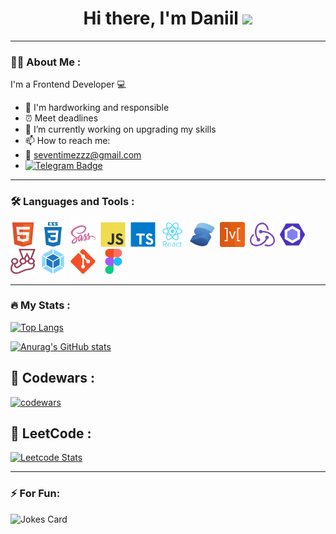 <h1 align="center">Hi there, I'm Daniil
  <img src="https://github.com/blackcater/blackcater/raw/main/images/banner.gif" height="32"/>
</h1>

---

### :man_technologist: About Me :

I'm a Frontend Developer :computer:

- :muscle: I'm hardworking and responsible
- :alarm_clock: Meet deadlines
- 🔭 I’m currently working on upgrading my skills
- 📫 How to reach me:
- :email: seventimezzz@gmail.com
- [![Telegram Badge](https://img.shields.io/badge/Telegram-blue?style=flat&logo=Telegram&logoColor=white)](https://t.me/Seventimezzz)

---

### :hammer_and_wrench: Languages and Tools :

<div>
  <img src="https://github.com/devicons/devicon/blob/master/icons/html5/html5-original.svg" title="HTML5" alt="HTML" width="40" height="40"/>&nbsp;
  <img src="https://github.com/devicons/devicon/blob/master/icons/css3/css3-plain-wordmark.svg"  title="CSS3" alt="CSS" width="40" height="40"/>&nbsp;
  <img src="https://github.com/devicons/devicon/blob/master/icons/sass/sass-original.svg" title="SASS" alt="SASS" width="40" height="40"/>&nbsp;
  <img src="https://github.com/devicons/devicon/blob/master/icons/javascript/javascript-original.svg" title="JavaScript" alt="JavaScript" width="40" height="40"/>&nbsp;
  <img src="https://github.com/devicons/devicon/blob/master/icons/typescript/typescript-original.svg" title="Typescript" alt="Typescript" width="40" height="40"/>&nbsp;
  <img src="https://github.com/devicons/devicon/blob/master/icons/react/react-original-wordmark.svg" title="React" alt="React" width="40" height="40"/>&nbsp;
  <img src="https://github.com/devicons/devicon/blob/master/icons/solidjs/solidjs-original.svg" title="SolidJS" alt="SolidJS" width="40" height="40"/>&nbsp;
  <img src="https://github.com/devicons/devicon/blob/master/icons/mobx/mobx-original.svg" title="MOBX" alt="MOBX " width="40" height="40"/>&nbsp;
  <img src="https://github.com/devicons/devicon/blob/master/icons/redux/redux-original.svg" title="Redux" alt="Redux " width="40" height="40"/>&nbsp;
  <img src="https://github.com/devicons/devicon/blob/master/icons/eslint/eslint-original.svg" title="ESLint" alt="ESLint" width="40" height="40"/>&nbsp;
  <img src="https://github.com/devicons/devicon/blob/master/icons/jest/jest-plain.svg" title="Jest" alt="Jest" width="40" height="40"/>&nbsp;
  <img src="https://github.com/devicons/devicon/blob/master/icons/webpack/webpack-original.svg" title="Webpack" alt="Webpack" width="40" height="40"/>&nbsp;
  <img src="https://github.com/devicons/devicon/blob/master/icons/git/git-original.svg" title="Git" **alt="Git" width="40" height="40"/>&nbsp;
   <img src="https://github.com/devicons/devicon/blob/master/icons/figma/figma-original.svg" title="Figma" **alt="Figma" width="40" height="40"/>&nbsp;
</div>

---

### :fire: My Stats :

[![Top Langs](https://github-readme-stats.vercel.app/api/top-langs/?username=seventimezzz&layout=compact&theme=vision-friendly-dark)](https://github.com/anuraghazra/github-readme-stats)

[![Anurag's GitHub stats](https://github-readme-stats.vercel.app/api?username=seventimezzz&show_icons=true&theme=onedark)](https://github.com/anuraghazra/github-readme-stats)

## :brain: Codewars :

[![codewars](https://www.codewars.com/users/Seventimezzz/badges/large)](https://www.codewars.com/users/Seventimezzz)

## :brain: LeetCode :

[![Leetcode Stats](https://leetcard.jacoblin.cool/seventimezzz)](https://leetcode.com/u/seventimezzz)

---

### ⚡ For Fun:

![Jokes Card](https://readme-jokes.vercel.app/api)
